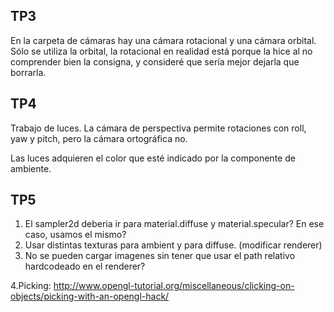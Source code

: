 ## TP3
En la carpeta de cámaras hay una cámara rotacional y una cámara orbital. Sólo se utiliza la orbital, la
rotacional en realidad está porque la hice al no comprender bien la consigna, y consideré que sería mejor
dejarla que borrarla.

## TP4

Trabajo de luces. La cámara de perspectiva permite rotaciones con roll, yaw y pitch, pero la cámara ortográfica no.

Las luces adquieren el color que esté indicado por la componente de ambiente.

## TP5
1. El sampler2d deberia ir para material.diffuse y material.specular? En ese caso, usamos el mismo?
2. Usar distintas texturas para ambient y para diffuse. (modificar renderer)
3. No se pueden cargar imagenes sin tener que usar el path relativo hardcodeado en el renderer?

4.Picking: http://www.opengl-tutorial.org/miscellaneous/clicking-on-objects/picking-with-an-opengl-hack/

